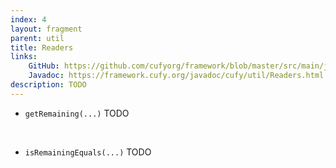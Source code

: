 ```yaml
---
index: 4
layout: fragment
parent: util
title: Readers
links:
    GitHub: https://github.com/cufyorg/framework/blob/master/src/main/java/cufy/util/Readers.java
    Javadoc: https://framework.cufy.org/javadoc/cufy/util/Readers.html
description: TODO
---
```


- `getRemaining(...)` TODO
<br>

- `isRemainingEquals(...)` TODO
